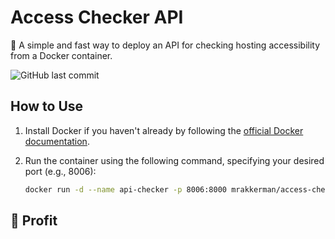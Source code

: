 # Access Checker API

🤝 A simple and fast way to deploy an API for checking hosting accessibility from a Docker container.

![GitHub last commit](https://img.shields.io/github/last-commit/mr-akkerman/access-check)

## How to Use

1. Install Docker if you haven't already by following the [official Docker documentation](https://docs.docker.com/get-docker/).

2. Run the container using the following command, specifying your desired port (e.g., 8006):

   ```bash
   docker run -d --name api-checker -p 8006:8000 mrakkerman/access-check:latest
   ```
   
## 🤌 Profit

